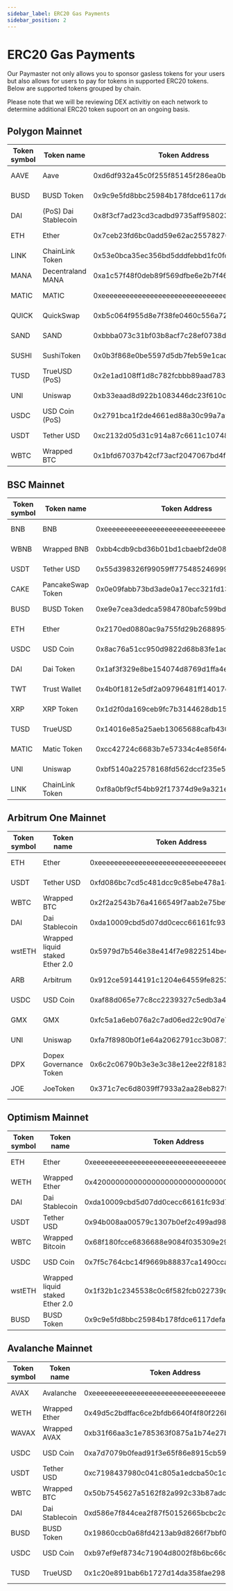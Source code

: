 ```yaml
---
sidebar_label: ERC20 Gas Payments
sidebar_position: 2
---
```


# ERC20 Gas Payments

Our Paymaster not only allows you to sponsor gasless tokens for your users but also allows for users to pay for tokens in supported ERC20 tokens. Below are supported tokens grouped by chain.

Please note that we will be reviewing DEX activitiy on each network to determine additional ERC20 token supoort on an ongoing basis. 

## Polygon Mainnet

| Token symbol | Token name | Token Address | Pair |
| -------- | ----------- | ------------------- | -------- |
| AAVE | Aave | 0xd6df932a45c0f255f85145f286ea0b292b21c90b | AAVE / USD |
| BUSD| BUSD Token | 0x9c9e5fd8bbc25984b178fdce6117defa39d2db39 | BUSD / USD |
| DAI | (PoS) Dai Stablecoin | 0x8f3cf7ad23cd3cadbd9735aff958023239c6a063 | DAI / USD |
| ETH | Ether | 0x7ceb23fd6bc0add59e62ac25578270cff1b9f619 | ETH / USD |
| LINK | ChainLink Token | 0x53e0bca35ec356bd5dddfebbd1fc0fd03fabad39 | LINK / USD |
| MANA | Decentraland MANA | 0xa1c57f48f0deb89f569dfbe6e2b7f46d33606fd4 | MANA / USD |
| MATIC | MATIC | 0xeeeeeeeeeeeeeeeeeeeeeeeeeeeeeeeeeeeeeeee | MATIC / USD |
| QUICK | QuickSwap | 0xb5c064f955d8e7f38fe0460c556a72987494ee17 | QUICK / USD |
| SAND | SAND | 0xbbba073c31bf03b8acf7c28ef0738decf3695683 | SAND / USD |
| SUSHI | SushiToken | 0x0b3f868e0be5597d5db7feb59e1cadbb0fdda50a | SUSHI / USD |
| TUSD | TrueUSD (PoS) | 0x2e1ad108ff1d8c782fcbbb89aad783ac49586756 | TUSD / USD |
| UNI | Uniswap | 0xb33eaad8d922b1083446dc23f610c2567fb5180f | UNI / USD |
| USDC | USD Coin (PoS) | 0x2791bca1f2de4661ed88a30c99a7a9449aa84174 | USDC / USD |
| USDT | Tether USD | 0xc2132d05d31c914a87c6611c10748aeb04b58e8f | USDT / USD |
| WBTC | Wrapped BTC | 0x1bfd67037b42cf73acf2047067bd4f2c47d9bfd6 | WBTC / USD |

## BSC Mainnet

| Token symbol | Token name | Token Address | Pair |
| -------- | ----------- | ------------------- | -------- |
| BNB | BNB | 0xeeeeeeeeeeeeeeeeeeeeeeeeeeeeeeeeeeeeeeee | BNB / USD |
| WBNB| Wrapped BNB | 0xbb4cdb9cbd36b01bd1cbaebf2de08d9173bc095c | BNB / USD |
| USDT | Tether USD | 0x55d398326f99059ff775485246999027b3197955 | USDT / USD |
| CAKE | PancakeSwap Token | 0x0e09fabb73bd3ade0a17ecc321fd13a19e81ce82 | CAKE / USD |
| BUSD | BUSD Token | 0xe9e7cea3dedca5984780bafc599bd69add087d56 | BUSD / USD |
| ETH | Ether | 0x2170ed0880ac9a755fd29b2688956bd959f933f8 | ETH / USD |
| USDC | USD Coin | 0x8ac76a51cc950d9822d68b83fe1ad97b32cd580d | USDC / USD |
| DAI | Dai Token | 0x1af3f329e8be154074d8769d1ffa4ee058b1dbc3 | DAI / USD | 
| TWT | Trust Wallet | 0x4b0f1812e5df2a09796481ff14017e6005508003 | TWT / BNB |
| XRP | XRP Token | 0x1d2f0da169ceb9fc7b3144628db156f3f6c60dbe | XRP / USD |
| TUSD | TrueUSD | 0x14016e85a25aeb13065688cafb43044c2ef86784 | TUSD / USD |
| MATIC | Matic Token | 0xcc42724c6683b7e57334c4e856f4c9965ed682bd | MATIC / USD |
| UNI | Uniswap| 0xbf5140a22578168fd562dccf235e5d43a02ce9b1 | UNI / USD |
| LINK | ChainLink Token | 0xf8a0bf9cf54bb92f17374d9e9a321e6a111a51bd | LINK / USD |

## Arbitrum One Mainnet

| Token symbol | Token name | Token Address | Pair |
| -------- | ----------- | ------------------- | -------- |
| ETH | Ether | 0xeeeeeeeeeeeeeeeeeeeeeeeeeeeeeeeeeeeeeeee | ETH / USD |
| USDT| Tether USD | 0xfd086bc7cd5c481dcc9c85ebe478a1c0b69fcbb9 | USDT / USD |
| WBTC | Wrapped BTC | 0x2f2a2543b76a4166549f7aab2e75bef0aefc5b0f | WBTC / USD |
| DAI | Dai Stablecoin | 0xda10009cbd5d07dd0cecc66161fc93d7c9000da1 | DAI / USD |
| wstETH | Wrapped liquid staked Ether 2.0| 0x5979d7b546e38e414f7e9822514be443a4800529 | WSTETH / ETH |
| ARB | Arbitrum | 0x912ce59144191c1204e64559fe8253a0e49e6548 | ARB / USD |
| USDC | USD Coin | 0xaf88d065e77c8cc2239327c5edb3a432268e5831 | USDC / USD |
| GMX | GMX | 0xfc5a1a6eb076a2c7ad06ed22c90d7e710e35ad0a | GMX / USD |
| UNI | Uniswap | 0xfa7f8980b0f1e64a2062791cc3b0871572f1f7f0 | UNI / USD |
| DPX | Dopex Governance Token | 0x6c2c06790b3e3e3c38e12ee22f8183b37a13ee55 | DPX / USD |
| JOE | JoeToken | 0x371c7ec6d8039ff7933a2aa28eb827ffe1f52f07 |JOE / USD |

## Optimism Mainnet

| Token symbol | Token name | Token Address | Pair |
| -------- | ----------- | ------------------- | -------- |
| ETH | Ether | 0xeeeeeeeeeeeeeeeeeeeeeeeeeeeeeeeeeeeeeeee | ETH / USD |
| WETH | Wrapped Ether | 0x4200000000000000000000000000000000000006 | ETH / USD |
| DAI | Dai Stablecoin | 0xda10009cbd5d07dd0cecc66161fc93d7c9000da1 | DAI / USD |
| USDT | Tether USD | 0x94b008aa00579c1307b0ef2c499ad98a8ce58e58 | USDT / USD |
| WBTC | Wrapped Bitcoin | 0x68f180fcce6836688e9084f035309e29bf0a2095 | WBTC / USD |
| USDC | USD Coin | 0x7f5c764cbc14f9669b88837ca1490cca17c31607 | USDC / USD | 
| wstETH | Wrapped liquid staked Ether 2.0 | 0x1f32b1c2345538c0c6f582fcb022739c4a194ebb | WSTETH / ETH |
| BUSD | BUSD Token | 0x9c9e5fd8bbc25984b178fdce6117defa39d2db39 | BUSD / USD |

## Avalanche Mainnet

| Token symbol | Token name | Token Address | Pair |
| -------- | ----------- | ------------------- | -------- |
| AVAX | Avalanche | 0xeeeeeeeeeeeeeeeeeeeeeeeeeeeeeeeeeeeeeeee | AVAX / USD |
| WETH | Wrapped Ether | 0x49d5c2bdffac6ce2bfdb6640f4f80f226bc10bab | ETH / USD |
| WAVAX | Wrapped AVAX | 0xb31f66aa3c1e785363f0875a1b74e27b85fd66c7 | AVAX / USD |
| USDC | USD Coin | 0xa7d7079b0fead91f3e65f86e8915cb59c1a4c664 | USDC / USD |
| USDT | Tether USD | 0xc7198437980c041c805a1edcba50c1ce5db95118 | USDT / USD |
| WBTC | Wrapped BTC | 0x50b7545627a5162f82a992c33b87adc75187b218 | WBTC / USD |
| DAI | Dai Stablecoin | 0xd586e7f844cea2f87f50152665bcbc2c279d8d70 | DAI / USD |
| BUSD | BUSD Token | 0x19860ccb0a68fd4213ab9d8266f7bbf05a8dde98 | BUSD / USD |
| USDC | USD Coin | 0xb97ef9ef8734c71904d8002f8b6bc66dd9c48a6e | USDC / USD |
| TUSD | TrueUSD | 0x1c20e891bab6b1727d14da358fae2984ed9b59eb | TUSD / USD |